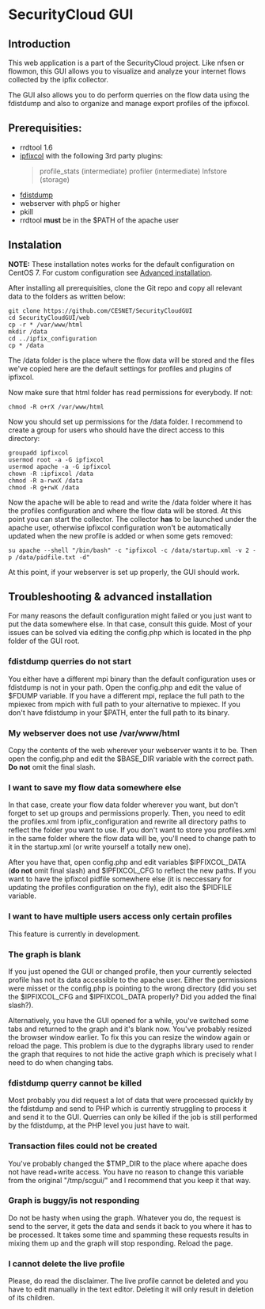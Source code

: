 # SecurityCloud GUI
## Introduction
This web application is a part of the SecurityCloud project. Like nfsen or flowmon, this GUI allows you to visualize and analyze your internet flows collected by the ipfix collector.

The GUI also allows you to do perform querries on the flow data using the fdistdump and also to organize and manage export profiles of the ipfixcol.

## Prerequisities:
- rrdtool 1.6
- [ipfixcol](https://github.com/CESNET/ipfixcol/) with the following 3rd party plugins:
	> profile_stats (intermediate)
	> profiler (intermediate)
	> lnfstore (storage)
- [fdistdump](https://github.com/CESNET/fdistdump)
- webserver with php5 or higher
- pkill
- rrdtool **must** be in the $PATH of the apache user

## Instalation
**NOTE:** These installation notes works for the default configuration on CentOS 7. For custom configuration see [Advanced installation]().

After installing all prerequisities, clone the Git repo and copy all relevant data to the folders as written below:
```
git clone https://github.com/CESNET/SecurityCloudGUI
cd SecurityCloudGUI/web
cp -r * /var/www/html
mkdir /data
cd ../ipfix_configuration
cp * /data
```

The /data folder is the place where the flow data will be stored and the files we've copied here are the default settings for profiles and plugins of ipfixcol.

Now make sure that html folder has read permissions for everybody. If not:
```
chmod -R o+rX /var/www/html
```

Now you should set up permissions for the /data folder. I recommend to create a group for users who should have the direct access to this directory:
```
groupadd ipfixcol
usermod root -a -G ipfixcol
usermod apache -a -G ipfixcol
chown -R :ipfixcol /data
chmod -R a-rwxX /data
chmod -R g+rwX /data
```

Now the apache will be able to read and write the /data folder where it has the profiles configuration and where the flow data will be stored. At this point you can start the collector. The collector **has** to be launched under the apache user, otherwise ipfixcol configuration won't be automatically updated when the new profile is added or when some gets removed:
```
su apache --shell "/bin/bash" -c "ipfixcol -c /data/startup.xml -v 2 -p /data/pidfile.txt -d"
```

At this point, if your webserver is set up properly, the GUI should work.

## Troubleshooting & advanced installation
For many reasons the default configuration might failed or you just want to put the data somewhere else. In that case, consult this guide.
Most of your issues can be solved via editing the config.php which is located in the php folder of the GUI root.

### fdistdump querries do not start
You either have a different mpi binary than the default configuration uses or fdistdump is not in your path. Open the config.php and edit the value of $FDUMP variable. If you have a different mpi, replace the full path to the mpiexec from mpich with full path to your alternative to mpiexec. If you don't have fdistdump in your $PATH, enter the full path to its binary.

### My webserver does not use /var/www/html
Copy the contents of the web wherever your webserver wants it to be. Then open the config.php and edit the $BASE_DIR variable with the correct path. **Do not** omit the final slash.

### I want to save my flow data somewhere else
In that case, create your flow data folder wherever you want, but don't forget to set up groups and permissions properly. Then, you need to edit the profiles.xml from ipfix_configuration and rewrite all directory paths to reflect the folder you want to use. If you don't want to store you profiles.xml in the same folder where the flow data will be, you'll need to change path to it in the startup.xml (or write yourself a totally new one).

After you have that, open config.php and edit variables $IPFIXCOL_DATA (**do not** omit final slash) and $IPFIXCOL_CFG to reflect the new paths. If you want to have the ipfixcol pidfile somewhere else (it is neccessary for updating the profiles configuration on the fly), edit also the $PIDFILE variable.

### I want to have multiple users access only certain profiles
This feature is currently in development.

### The graph is blank
If you just opened the GUI or changed profile, then your currently selected profile has not its data accessible to the apache user. Either the permissions were misset or the config.php is pointing to the wrong directory (did you set the $IPFIXCOL_CFG and $IPFIXCOL_DATA properly? Did you added the final slash?).

Alternatively, you have the GUI opened for a while, you've switched some tabs and returned to the graph and it's blank now. You've probably resized the browser window earlier. To fix this you can resize the window again or reload the page. This problem is due to the dygraphs library used to render the graph that requires to not hide the active graph which is precisely what I need to do when changing tabs.

### fdistdump querry cannot be killed
Most probably you did request a lot of data that were processed quickly by the fdistdump and send to PHP which is currently struggling to process it and send it to the GUI. Querries can only be killed if the job is still performed by the fdistdump, at the PHP level you just have to wait.

### Transaction files could not be created
You've probably changed the $TMP_DIR to the place where apache does not have read+write access. You have no reason to change this variable from the original "/tmp/scgui/" and I recommend that you keep it that way.

### Graph is buggy/is not responding
Do not be hasty when using the graph. Whatever you do, the request is send to the server, it gets the data and sends it back to you where it has to be processed. It takes some time and spamming these requests results in mixing them up and the graph will stop responding. Reload the page.

### I cannot delete the live profile
Please, do read the disclaimer. The live profile cannot be deleted and you have to edit manually in the text editor. Deleting it will only result in deletion of its children.